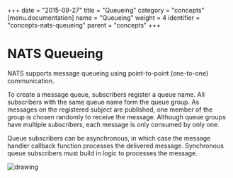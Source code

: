 +++
date = "2015-09-27"
title = "Queueing"
category = "concepts"
[menu.documentation]
  name = "Queueing"
  weight = 4
  identifier = "concepts-nats-queueing"
  parent = "concepts"
+++

# NATS Queueing

NATS supports message queueing using point-to-point (one-to-one) communication.

To create a message queue, subscribers register a queue name. All subscribers with the same queue name form the queue group. As messages on the registered subject are published, one member of the group is chosen randomly to receive the message. Although queue groups have multiple subscribers, each message is only consumed by only one.

Queue subscribers can be asynchronous, in which case the message handler callback function processes the delivered message. Synchronous queue subscribers must build in logic to processes the message.

![drawing](/img/documentation/nats-queue.png)
